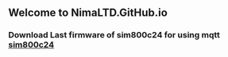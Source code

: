 
## Welcome to NimaLTD.GitHub.io

### Download Last firmware of sim800c24 for using mqtt [sim800c24](https://github.com/nimaltd/nimaltd.github.io/raw/master/1418B09SIM800C24_TLS12.rar)
